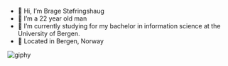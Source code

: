 - 👋 Hi, I’m Brage Støfringshaug
- 👀 I’m a 22 year old man
- 🏫 I’m currently studying for my bachelor in information science at the University of Bergen.
- 📍 Located in Bergen, Norway

![giphy](https://github.com/user-attachments/assets/8a3edc4d-c9a8-4c53-9afb-850f9c40fc7b)

<!---
bragestoefringshaug/bragestoefringshaug is a ✨ special ✨ repository because its `README.md` (this file) appears on your GitHub profile.
You can click the Preview link to take a look at your changes.
--->
